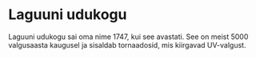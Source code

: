 # Laguuni udukogu

Laguuni udukogu sai oma nime 1747, kui see avastati. See on meist 5000
valgusaasta kaugusel ja sisaldab tornaadosid, mis kiirgavad UV-valgust.
